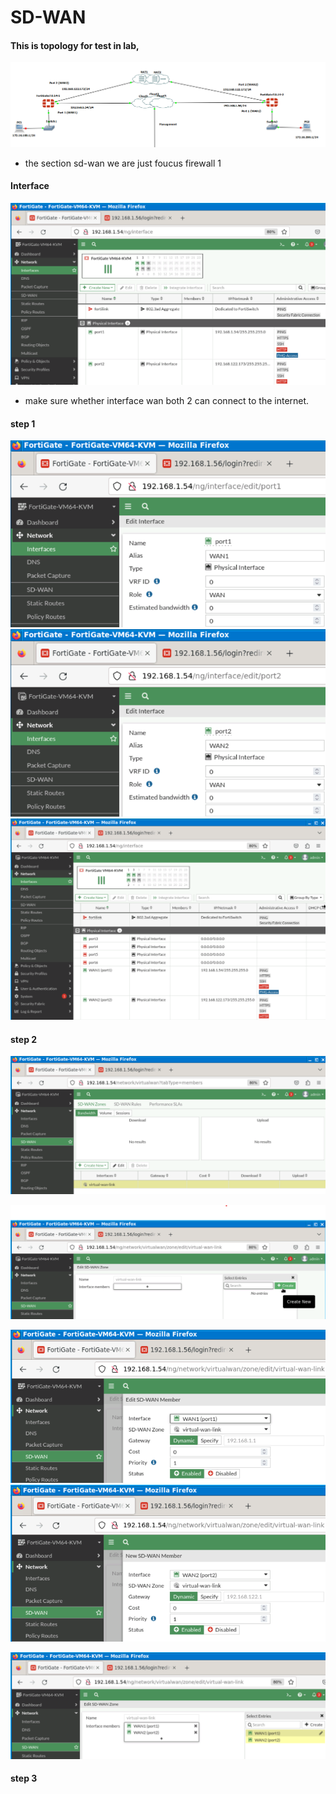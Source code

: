 ﻿# SD-WAN
 #### This is topology for test in  lab, 
 
![topology](image-sdwan/typology.png)
  - the section sd-wan we are just foucus firewall 1 
   
#### Interface

![interfacewan](image-sdwan/interfacewan.png)
- make sure whether interface wan both 2 can connect to the internet.

#### step 1

![rolewan1.png](image-sdwan/rolewan1.png)
![rolewan2.png](image-sdwan/rolewan2.png)
![shorolewan.png](image-sdwan/shorolewan.png)


#### step 2
![click-virtualwanlink.png](image-sdwan/click-virtualwanlink.png)

![interfacemember.png](image-sdwan/interfacemember.png)


![create-int-wan1.png](image-sdwan/create-int-wan1.png)
![create-int-wan2.png](image-sdwan/create-int-wan2.png)

![addintface-invirtual-wan-link.png](image-sdwan/addintface-invirtual-wan-link.png)



#### step 3
